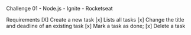 Challenge 01 - Node.js - Ignite - Rocketseat

Requirements
[X] Create a new task
[x] Lists all tasks
[x] Change the title and deadline of an existing task
[x] Mark a task as done;
[x] Delete a task
